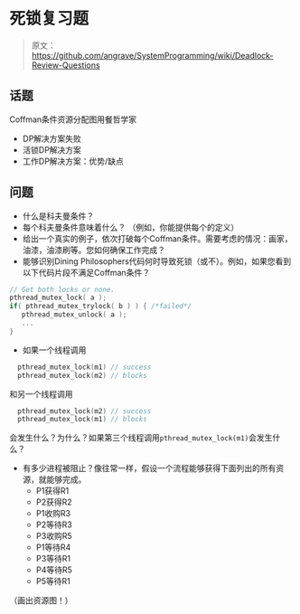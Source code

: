 # 死锁复习题

> 原文：<https://github.com/angrave/SystemProgramming/wiki/Deadlock-Review-Questions>

## 话题

Coffman条件资源分配图用餐哲学家

*   DP解决方案失败
*   活锁DP解决方案
*   工作DP解决方案：优势/缺点

## 问题

*   什么是科夫曼条件？
*   每个科夫曼条件意味着什么？ （例如，你能提供每个的定义）
*   给出一个真实的例子，依次打破每个Coffman条件。需要考虑的情况：画家，油漆，油漆刷等。您如何确保工作完成？
*   能够识别Dining Philosophers代码何时导致死锁（或不）。例如，如果您看到以下代码片段不满足Coffman条件？

```c
// Get both locks or none.
pthread_mutex_lock( a );
if( pthread_mutex_trylock( b ) ) { /*failed*/
   pthread_mutex_unlock( a );
   ...
}
```

*   如果一个线程调用

```c
  pthread_mutex_lock(m1) // success
  pthread_mutex_lock(m2) // blocks
```

和另一个线程调用

```c
  pthread_mutex_lock(m2) // success
  pthread_mutex_lock(m1) // blocks
```

会发生什么？为什么？如果第三个线程调用`pthread_mutex_lock(m1)`会发生什么？

*   有多少进程被阻止？像往常一样，假设一个流程能够获得下面列出的所有资源，就能够完成。
    *   P1获得R1
    *   P2获得R2
    *   P1收购R3
    *   P2等待R3
    *   P3收购R5
    *   P1等待R4
    *   P3等待R1
    *   P4等待R5
    *   P5等待R1

（画出资源图！）